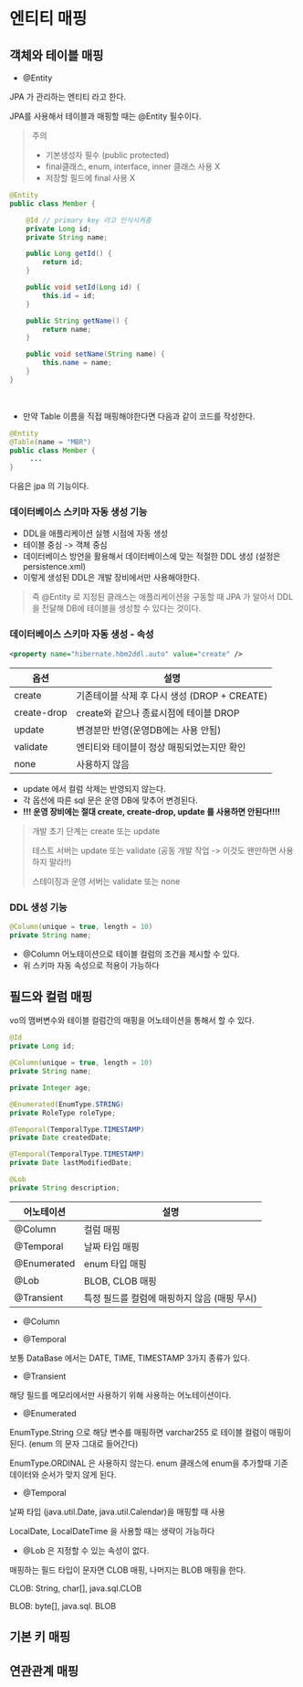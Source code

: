 # 엔티티 매핑

## 객체와 테이블 매핑



- @Entity

JPA 가 관리하는 엔티티 라고 한다. 

JPA를 사용해서 테이블과 매핑할 때는 @Entity 필수이다.

> 주의
>
> - 기본생성자 필수 (public protected)
> - final클래스, enum, interface, inner 클래스 사용 X
> - 저장할 필드에 final 사용 X

```java
@Entity
public class Member {

    @Id // primary key 라고 인식시켜줌
    private Long id;
    private String name;

    public Long getId() {
        return id;
    }

    public void setId(Long id) {
        this.id = id;
    }

    public String getName() {
        return name;
    }

    public void setName(String name) {
        this.name = name;
    }
}
```

<br/>

- 만약 Table 이름을 직접 매핑해야한다면 다음과 같이 코드를 작성한다.

```java
@Entity
@Table(name = "MBR")
public class Member {
     ...
}
```



다음은 jpa 의 기능이다.

### 데이터베이스 스키마 자동 생성 기능

- DDL을 애플리케이션 실행 시점에 자동 생성
- 테이블 중심 -> 객체 중심
- 데이터베이스 방언을 활용해서 데이터베이스에 맞는 적절한 DDL 생성 (설정은 persistence.xml)
- 이렇게 생성된 DDL은 개발 장비에서만 사용해야한다.

> 즉 @Entity 로 지정된 클래스는 애플리케이션을 구동할 때 JPA 가 알아서 DDL 을 전달해 DB에 테이블을 생성할 수 있다는 것이다.



### 데이터베이스 스키마 자동 생성 - 속성

```xml
<property name="hibernate.hbm2ddl.auto" value="create" />
```

| 옵션        | 설명                                         |
| ----------- | -------------------------------------------- |
| create      | 기존테이블 삭제 후 다시 생성 (DROP + CREATE) |
| create-drop | create와 같으나 종료시점에 테이블 DROP       |
| update      | 변경분만 반영(운영DB에는 사용 안됨)          |
| validate    | 엔티티와 테이블이 정상 매핑되었는지만 확인   |
| none        | 사용하지 않음                                |

- update 에서 컬럼 삭제는 반영되지 않는다.
- 각 옵션에 따른 sql 문은 운영 DB에 맞추어 변경된다.
- **!!! 운영 장비에는 절대 create, create-drop, update 를 사용하면 안된다!!!!**

> 개발 초기 단계는 create 또는 update
>
> 테스트 서버는 update 또는 validate (공동 개발 작업 -> 이것도 왠만하면 사용하지 말라!!)
>
> 스테이징과 운영 서버는 validate 또는 none



### DDL 생성 기능

```java
@Column(unique = true, length = 10)
private String name;
```

- @Column 어노테이션으로 테이블 컬럼의 조건을 제시할 수 있다.
- 위 스키마 자동 속성으로 적용이 가능하다



## 필드와 컬럼 매핑

vo의 맴버변수와 테이블 컬럼간의 매핑을 어노테이션을 통해서 할 수 있다. 

```java
@Id
private Long id;

@Column(unique = true, length = 10)
private String name;

private Integer age;

@Enumerated(EnumType.STRING)
private RoleType roleType;

@Temporal(TemporalType.TIMESTAMP)
private Date createdDate;

@Temporal(TemporalType.TIMESTAMP)
private Date lastModifiedDate;

@Lob
private String description;
```

| 어노테이션  | 설명                                         |
| ----------- | -------------------------------------------- |
| @Column     | 컬럼 매핑                                    |
| @Temporal   | 날짜 타입 매핑                               |
| @Enumerated | enum 타입 매핑                               |
| @Lob        | BLOB, CLOB 매핑                              |
| @Transient  | 특정 필드를 컬럼에 매핑하지 않음 (매핑 무시) |

- @Column

- @Temporal

보통 DataBase 에서는 DATE, TIME, TIMESTAMP 3가지 종류가 있다.

- @Transient

해당 필드를 메모리에서만 사용하기 위해 사용하는 어노테이션이다.

- @Enumerated

EnumType.String 으로 해당 변수를 매핑하면 varchar255 로 테이블 컬럼이 매핑이 된다. (enum 의 문자 그대로 들어간다)

EnumType.ORDINAL 은 사용하지 않는다. enum 클래스에 enum을 추가할때 기존 데이터와 순서가 맞지 않게 된다.

- @Temporal

날짜 타입 (java.util.Date, java.util.Calendar)을 매핑할 때 사용

LocalDate, LocalDateTime 을 사용할 때는 생략이 가능하다

- @Lob 은 지정할 수 있는 속성이 없다. 

매핑하는 필드 타입이 문자면 CLOB 매핑, 나머지는 BLOB 매핑을 한다.

CLOB: String, char[], java.sql.CLOB 

BLOB: byte[], java.sql. BLOB







## 기본 키 매핑

## 연관관계 매핑

